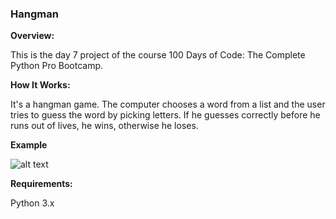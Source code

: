 



### **Hangman**

**Overview:**

This is the day 7 project of the course 100 Days of Code: The Complete Python Pro Bootcamp.


**How It Works:**

It's a hangman game. The computer chooses a word from a list and the user tries to guess the word by picking letters. If he guesses correctly before he runs out of lives, he wins, otherwise he loses.


**Example**

![alt text](https://github.com/Bosaif39/example-pics/blob/main/D_7.png?raw=true)

**Requirements:**

Python 3.x
